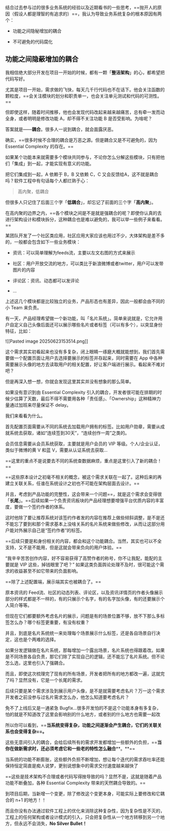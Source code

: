 结合过去参与过的很多业务系统的经验以及近期看书的一些思考，==抛开人的原因（假设人都是理智的有追求的）==，我认为导致业务系统复杂的根本原因有两个：

- 功能之间隐秘增加的耦合
    
- 不可避免的代码腐化
    
## 功能之间隐蔽增加的耦合

我相信绝大部分开发在项目一开始的时候，都有一颗「**整洁架构**」的心，都希望把代码写好。

尤其是项目一开始，需求做的飞快，每天几千行代码也不在话下。他会关注函数的颗粒度，==会关注模块的划分和职责单一，也会关注单元测试和代码的可测性。==

但即使这样，随着时间推移，他也会发现代码改起来越来越痛苦，总有牵一发而动全身，或者明明是修改功能 A，却不得不关注功能 B 是否受影响。为啥呢？

答案就是——**耦合**。很多人一说到耦合，就会面露厌恶。

确实，==很多时候不合理的耦合是万恶之源。但是耦合又是不可避免的，因为 Essential Complexity 的存在。==

如果某个功能本来就需要多个模块共同参与，不论你怎么分解这些模块，只有把他们「集成」到一起，才能实现有意义的功能。

把它们集成到一起，A 依赖于 B，B 又依赖 C，C 又会反馈给A，这不就是耦合吗？软件工程中有句话每个人都烂熟于心：

> 高内聚，低耦合

但很多人只记住了后面三个字「**低耦合**」，却忘记了前面的三个字「**高内聚**」。

在高内聚的边界之内，==各个模块之间是不是就是强耦合的呢？即使你认真的去进行架构设计和模块拆分，这种耦合也是难以避免的，我可以举一些例子来看看。==

某团队开发了一个社区类应用，社区应用大家应该也用过不少，大体架构是差不多的，一般都会包含如下一些业务模块：

- 资讯：可以简单理解为feeds流，主要以左文右图的方式来展示
    
- 社区：用户开放交流的地方，可以类比于新浪微博或者twitter，用户可以发带图片的内容
    
- 评论区：资讯、动态都可以发评论
    
- ...
    

上述这几个模块都是比较独立的业务，产品形态也有差异，因此一般都会由不同的小 Team 来负责。

有一天，产品经理希望做一个新功能，叫「名片系统」。简单来说就是，它允许用户自定义自己头像后面还可以展示哪些名片或者标签（可以有多个），以突显身份特征，比如：

![[Pasted image 20250623153514.png]]

这个需求其实初看起来也没有多复杂，闭上眼睛一琢磨大概就能想到，我们首先需要做一个配置页面让用户去选择要展示的标签并存起来，同时需要在 App 中各种需要展示头像的地方去读取用户的相关配置，好让客户端进行展示。看起来不难对吧？

但是再深入想一想，你就会发现这里其实并没有想象的那么简单。

如果没有意识到由 Essential Complexity 引入的耦合，开发者很可能在排期的时候少估算了天数，最后不得不需要用各种「责任感」、「Ownership」这种精神力量通过加班来尽量保证不 delay。

我们来看看为什么。

首先配置页面需要从不同的系统去加载用户拥有的标签。比如用户勋章，需要从成就系统去获取，诸如“连续签到30天”，“连续创作一周”之类的。

会员信息需要从会员系统获取，主要就是用户会员的 VIP 等级。个人/企业认证，类似于微博的黄 V 和蓝 V，需要从认证系统去获取...

==这里的重点不是说要去不同的系统查数据麻烦，重点是这里引入了新的耦合！==

==这些原本设计之初毫不相关的概念，被这个需求关联在一起了。这种后来的再建立关联关系，任谁在系统设计之初也不可能在架构层面去设计。==

并且，考虑到产品功能的完整性，这会带来一个问题==，就是这个需求会变得很「**长尾**」。==后续如果一个负责资讯板块的产品经理想要增强平台优质内容的丰富度，要做一个签约作者的体系。

这时他除了要让推荐系统对该签约作者发的内容在推荐上做些倾斜调整，是不是还不能忘了要到和那个需求基本上没啥关系的名片系统来做些修改，从而让这部分用户能对外展示自己是“签约作者”的标签。

==后续只要是和身份相关的内容，都会和这个功能耦合。当然，其实也可以不全支持，又不是不能用，但是这就会带来负向的用户体验。==

“我辛辛苦苦创作内容，好不容易获得了高赞作者的称号，你不让我配，能配的主要就是 VIP 这些，掉钱眼里了吧？” 如果这类负面舆论处理不及时，很可能这个需求的收益甚至不如它带来的负面影响。

==除了上述配置端，展示端其实也被耦合了。==

原本资讯的 Feed流、社区的动态列表、评论区，以及资讯详情页的作者头像展示部分的样式都是不一样的，有的只展示个名字，有的名字加头像，有的还要展示个人简介等等。

但现在它们都要额外考虑名片的展示，问题是有的场景位置不够，放不下那么多标签怎么办？哪个标签更重要，有没有权重？

并且，到底是名片系统统一来处理每个场景展示什么标签，还是各自场景自行决定，这也是个两难的选择。

如果分发逻辑做在名片系统，那每增加一个露出场景，名片系统也得跟着改。如果是不同场景各自负责，那它们除了实现自己的逻辑，还不能忘了名片系统。但不论怎么选，这里也引入了强耦合。

而且，即使这次梳理完了现有的所有场景，开发者把所有的地方都改一遍，这就完了吗？显然没有，它是一个长尾的需求。

后续只要是某个需求涉及到展示用户头像，是不是就需要考虑名片？万一这个需求开发者之前没参与过名片需求怎么办，他怎么知道要考虑名片？

免不了上线后又是一通紧急 Bugfix...很多开发怕的不是这个功能本身有多复杂，怕的就是不知道改了这里会影响别的什么地方，或者别的什么地方也需要一起改

所以你可以看到，==**当系统变得复杂，功能之间逐渐会产生耦合，它们的关联关系也会变得复杂==。**

这些无意间引入的耦合，会给后续所有的需求开发都增加一些额外的负担，==**当你在做新需求时，还必须考虑它和一些老的特性怎么融合****。**==

当系统的功能不断膨胀，这些额外负担不断增加，想让每个迭代的需求吞吐率还能保持恒定简直是痴人说梦，更别说想象中的需求交付速度越来越快了

==这些是技术架构不合理或者代码写得挫导致的吗？显然不是，这就是随着产品功能不断叠加，各种 Essential Complexity 带来的天然耦合导致的。==

到项目后期，当新增一个变更，除了修改这个变更本身，可能实际上要修改和它耦合的 n+1 的地方！！

而且你没有办法通过软件工程上的优化来消除这种复杂性，因为复杂性是不灭的，工程上的任何架构或者设计模式的引入，只会把复杂性从一个地方转移到另一个地方，但永远不会消失，**No Silver Bullet！**